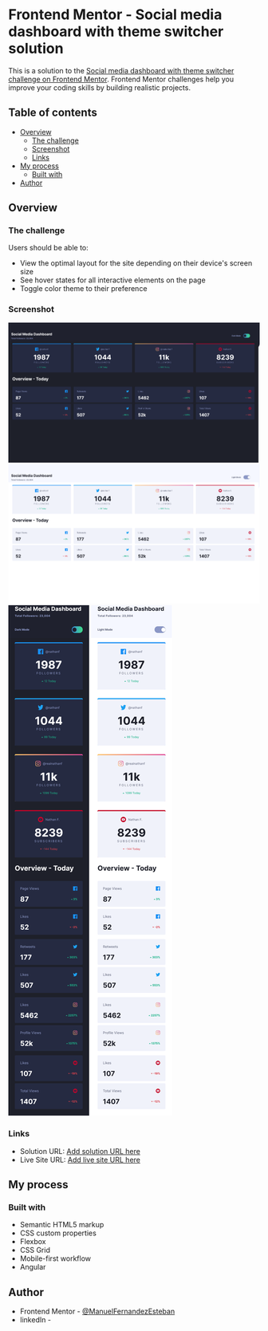 # Frontend Mentor - Social media dashboard with theme switcher solution

This is a solution to the [Social media dashboard with theme switcher challenge on Frontend Mentor](https://www.frontendmentor.io/challenges/social-media-dashboard-with-theme-switcher-6oY8ozp_H). Frontend Mentor challenges help you improve your coding skills by building realistic projects. 

## Table of contents

- [Overview](#overview)
  - [The challenge](#the-challenge)
  - [Screenshot](#screenshot)
  - [Links](#links)
- [My process](#my-process)
  - [Built with](#built-with)
- [Author](#author)


## Overview

### The challenge

Users should be able to:

- View the optimal layout for the site depending on their device's screen size
- See hover states for all interactive elements on the page
- Toggle color theme to their preference

### Screenshot

![Desktop dark](./src/assets/screenshots/ScreenshotDesktopDarkAppSocialMediaDashboard.png)
![Desktop light](./src/assets/screenshots/ScreenshotDesktopLightAppSocialMediaDashboard.png)
![Mobile dark](./src/assets/screenshots/ScreenshotMobileDarkAppSocialMediaDashboard.png)
![Mobile light](./src/assets/screenshots/ScreenshotMobileLightAppSocialMediaDashboard.png)

### Links

- Solution URL: [Add solution URL here](https://your-solution-url.com)
- Live Site URL: [Add live site URL here](https://your-live-site-url.com)

## My process

### Built with

- Semantic HTML5 markup
- CSS custom properties
- Flexbox
- CSS Grid
- Mobile-first workflow
- Angular

## Author


- Frontend Mentor - [@ManuelFernandezEsteban](https://www.frontendmentor.io/profile/ManuelFernandezEsteban)
- linkedIn - [](www.linkedin.com/in/manuel-fernandez-esteban)


